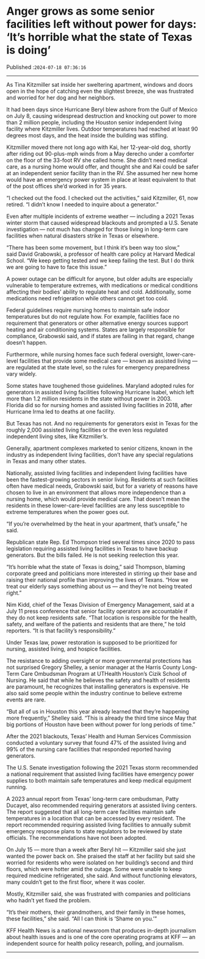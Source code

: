 # Anger grows as some senior facilities left without power for days: ‘It’s horrible what the state of Texas is doing’

Published :`2024-07-18 07:36:16`

---

As Tina Kitzmiller sat inside her sweltering apartment, windows and doors open in the hope of catching even the slightest breeze, she was frustrated and worried for her dog and her neighbors.

It had been days since Hurricane Beryl blew ashore from the Gulf of Mexico on July 8, causing widespread destruction and knocking out power to more than 2 million people, including the Houston senior independent living facility where Kitzmiller lives. Outdoor temperatures had reached at least 90 degrees most days, and the heat inside the building was stifling.

Kitzmiller moved there not long ago with Kai, her 12-year-old dog, shortly after riding out 90-plus-mph winds from a May derecho under a comforter on the floor of the 33-foot RV she called home. She didn’t need medical care, as a nursing home would offer, and thought she and Kai could be safer at an independent senior facility than in the RV. She assumed her new home would have an emergency power system in place at least equivalent to that of the post offices she’d worked in for 35 years.

“I checked out the food. I checked out the activities,” said Kitzmiller, 61, now retired. “I didn’t know I needed to inquire about a generator.”

Even after multiple incidents of extreme weather — including a 2021 Texas winter storm that caused widespread blackouts and prompted a U.S. Senate investigation — not much has changed for those living in long-term care facilities when natural disasters strike in Texas or elsewhere.

“There has been some movement, but I think it’s been way too slow,” said David Grabowski, a professor of health care policy at Harvard Medical School. “We keep getting tested and we keep failing the test. But I do think we are going to have to face this issue.”

A power outage can be difficult for anyone, but older adults are especially vulnerable to temperature extremes, with medications or medical conditions affecting their bodies’ ability to regulate heat and cold. Additionally, some medications need refrigeration while others cannot get too cold.

Federal guidelines require nursing homes to maintain safe indoor temperatures but do not regulate how. For example, facilities face no requirement that generators or other alternative energy sources support heating and air conditioning systems. States are largely responsible for compliance, Grabowski said, and if states are failing in that regard, change doesn’t happen.

Furthermore, while nursing homes face such federal oversight, lower-care-level facilities that provide some medical care — known as assisted living — are regulated at the state level, so the rules for emergency preparedness vary widely.

Some states have toughened those guidelines. Maryland adopted rules for generators in assisted living facilities following Hurricane Isabel, which left more than 1.2 million residents in the state without power in 2003. Florida did so for nursing homes and assisted living facilities in 2018, after Hurricane Irma led to deaths at one facility.

But Texas has not. And no requirements for generators exist in Texas for the roughly 2,000 assisted living facilities or the even less regulated independent living sites, like Kitzmiller’s.

Generally, apartment complexes marketed to senior citizens, known in the industry as independent living facilities, don’t have any special regulations in Texas and many other states.

Nationally, assisted living facilities and independent living facilities have been the fastest-growing sectors in senior living. Residents at such facilities often have medical needs, Grabowski said, but for a variety of reasons have chosen to live in an environment that allows more independence than a nursing home, which would provide medical care. That doesn’t mean the residents in these lower-care-level facilities are any less susceptible to extreme temperatures when the power goes out.

“If you’re overwhelmed by the heat in your apartment, that’s unsafe,” he said.

Republican state Rep. Ed Thompson tried several times since 2020 to pass legislation requiring assisted living facilities in Texas to have backup generators. But the bills failed. He is not seeking reelection this year.

“It’s horrible what the state of Texas is doing,” said Thompson, blaming corporate greed and politicians more interested in stirring up their base and raising their national profile than improving the lives of Texans. “How we treat our elderly says something about us — and they’re not being treated right.”

Nim Kidd, chief of the Texas Division of Emergency Management, said at a July 11 press conference that senior facility operators are accountable if they do not keep residents safe. “That location is responsible for the health, safety, and welfare of the patients and residents that are there,” he told reporters. “It is that facility’s responsibility.”

Under Texas law, power restoration is supposed to be prioritized for nursing, assisted living, and hospice facilities.

The resistance to adding oversight or more governmental protections has not surprised Gregory Shelley, a senior manager at the Harris County Long-Term Care Ombudsman Program at UTHealth Houston’s Cizik School of Nursing. He said that while he believes the safety and health of residents are paramount, he recognizes that installing generators is expensive. He also said some people within the industry continue to believe extreme events are rare.

“But all of us in Houston this year already learned that they’re happening more frequently,” Shelley said. “This is already the third time since May that big portions of Houston have been without power for long periods of time.”

After the 2021 blackouts, Texas’ Health and Human Services Commission conducted a voluntary survey that found 47% of the assisted living and 99% of the nursing care facilities that responded reported having generators.

The U.S. Senate investigation following the 2021 Texas storm recommended a national requirement that assisted living facilities have emergency power supplies to both maintain safe temperatures and keep medical equipment running.

A 2023 annual report from Texas’ long-term care ombudsman, Patty Ducayet, also recommended requiring generators at assisted living centers. The report suggested that all long-term care facilities maintain safe temperatures in a location that can be accessed by every resident. The report recommended requiring assisted living facilities to annually submit emergency response plans to state regulators to be reviewed by state officials. The recommendations have not been adopted.

On July 15 — more than a week after Beryl hit — Kitzmiller said she just wanted the power back on. She praised the staff at her facility but said she worried for residents who were isolated on her building’s second and third floors, which were hotter amid the outage. Some were unable to keep required medicine refrigerated, she said. And without functioning elevators, many couldn’t get to the first floor, where it was cooler.

Mostly, Kitzmiller said, she was frustrated with companies and politicians who hadn’t yet fixed the problem.

“It’s their mothers, their grandmothers, and their family in these homes, these facilities,” she said. “All I can think is ‘Shame on you.’”

KFF Health News is a national newsroom that produces in-depth journalism about health issues and is one of the core operating programs at KFF — an independent source for health policy research, polling, and journalism.

---

